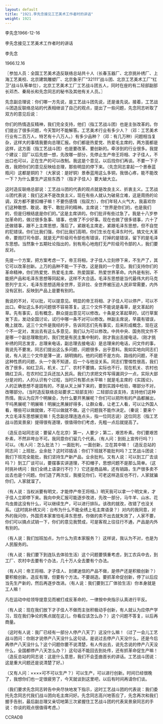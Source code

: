 ```yaml
---
layout: default
title: "1921.李先念接见工艺美术工作者时的讲话"
weight: 1921
---
```


李先念1966-12-16

李先念接见工艺美术工作者时的讲话

李先念

1966.12.16

〖参加人员：全国工艺美术造反联络总站共十人（长春玉器厂、北京挑补绣厂、上海工艺美校、北京建筑雕塑厂、北京象牙厂“32111”战斗团、北京工艺美术工厂“红卫”战斗队等单位），北京工艺美术工厂工艺战斗团五人，同时在座的有二轻部副部长邓杰、秦局长和先念同志的秘书及其他有关人员。〗

先念副总理说：你们哪一方先说，是工艺战斗团先说，还是谁先说。接着，工艺战斗团造反联络总站的代表相继谈了自己的观点，提出了一些问题，先念同志听取了双方的意见后说：

你们的热情造反精神，我们完全支持，他们（指工艺战斗团）也是主张改革的。你们提出了很多问题，今天暂时不能解答。工艺美术行业有多少人？（邓：工艺美术行业有二百万人，特艺有十八万人。）有多少品种？（邓：有几万种）问题相当复杂，这样大的事情我要向总理汇报。你们都是热爱党、热爱毛主席的，两方面都是这样，这方面（指工艺战斗团）也是要改革、要创新的。牵涉到的行业很多。我提个建议：回厂以后先想一想，先改哪一部分，先停止生产帝王将相、才子佳人，不出口也可以，正在生产的可以改制。我这是个意见，以后找你们再谈。不要一下子改，我把你们的意见反映给总理，那些明显的停下来。（先念同志拿起一个景泰蓝瓶问）这都是铜的？（大家说：是好铜）景泰蓝用这么多铜，我很心疼，能不能改一下？为什么要生产这些东西？（指才子佳人）要大破大立。

这时造反联络总部说：工艺战斗团的代表的观点就是改良主义、折衷主义。工艺战斗团代表说：我们这决不是改良主义，现在有些人就认为破易立难，这是周扬的论调，双方都不要扣帽子嘛！不要伤感情（指双方），你们年轻人火气大，我喜欢你们这种敢想、敢说、敢干、敢批评的精神。主席说：“世界是你们的，也是我们的，但是归根结底是你们的。”这是主席讲的。你们批评有些过急了。我是十八岁参加革命的，做过很多急事、错事，也做了不少好事。现在也做了很多错事，六十了还做错事，跟不上主席思想，落后了。紧跟毛主席走，紧跟毛泽东思想，但不自觉的犯错误。你们比我们强，你们比我们高明，你们生长在毛泽东时代。搞文化大革命，要炮打司令部，就是无产阶级司令部也有错误，打掉的是错误，留下的是毛泽东思想。当然象十五期社论指出的，别有用心地炮打无产阶级司令部的人，我们要反对。

先提一个方案，把方案考虑一下，帝王将相，才子佳人立刻停下来，不生产了，其它可以改革创新。上万的品种不能一下子改，这是我的一个意见。我们支持你们的革命精神，你们热爱党、热爱毛主席、热爱国家、热爱世界革命。内外是有别，不能把产品和毛泽东思想等同起来，这样不大合适。毛泽东思想是当代最伟大的马克思列宁主义，毛泽东思想适用全世界，亚非拉、全世界被压迫人民非常需要，内外没有区别，反映到产品上是要有别的。

我说的不对，可以批，可以提意见。明显的帝王将相、才子佳人可以停产，可以不出口。牵扯这么多的问题很不容易答复。这三个文件不能说是毒草，是文革起的草。先有事实，后有概念，群众提出意见可以修改。十条是文革起草的，试行草案发下去，发动全国讨论，试行中哪一条不对可以修改。林副主席说，早晨有错误，晚上就改。这三个文件是我经的手，告诉同志们先有事实，后来形成概念，现在这个不一定对，发出去有这么多意见，我们认为可以修改。中共中央、国务院文件不是哪一个副总理敢批的，我们党是有民主集中制的，刚才我出去接电话，（刚才挑补绣的同志发言，总理来电话，副总理去接电话）是总理来的电话，问文件的事，我说先不要发。同志们提出这么多问题，问题很多，出乎意料。我如实地向同志们说，有人说三个文件是薄一波，胡明搞的。他的问题不是方向、路线的问题，不是这种性质的问题，头一个我不知道，后一个与他没关系。同志们警惕性很高，我们改了很多，如红卫兵，机关、工厂、农村不要搞，实际也不行，现在机关、农村也搞红卫兵，在农村红卫兵还加入民兵。我们力求把文件写得漏洞少一点，实际大部分是对的，人的认识有个过程，当时只有那点水平嘛！就是毛主席的《实践论》，人的正确思想不是固有的，不是从天上掉下来的，要到实践中检验，哪部分不对，改哪部分。（当时造反联络总站要求二轻部支持）二轻部应该支持，支持他们这种热情。我认为应开个明展会，为什么要开黑展呢？你们可以把所有的产品都展出，干吗黑展呢？明展嘛！明展比黑展好得多，让群众看，让老工人看，可以让外国人看，哪些可以做就做，不可以做就不做。这个问题我不能作决定。（秦说：要来个大立毛泽东思想展览嘛！先念副总理连连点头，指一位同志说）这位同志（指工艺战斗团吴景泉）提得很有道理，很值得你们考虑，先粗一点后就提高了。

（造反总站同志说：要留人在北京）第一，人要少；第二，艰苦朴素。你们要艰苦朴素，不然非垮台不可。我同意你们留几个代表。（有人问：到街上宣传行吗？）可以。（有人问：怎么批法？）一面批判，一面创新，立在其中嘛！（造反总站的同志问：上班批，业余批？这时邓插话：你们下班就不能批判吗？工艺战斗团说：我们下班完全能批，我们坚持生产新产品，业余批判。又有人说：可以到工厂去谈吗？）到工厂谈可以，要摆事实讲道理，不扣帽子，思想问题不是那么简单。（这时挑补绣问：我们全绣上语录行不行？）它还是商品嘛，还有销路，生产很多卖不出去也是个问题。你们造了两次反，我接见你们，可老这样造反也不行，人家就骗你们，人家就溜了。

（有人说：当权派要有明文，才能停产帝王将相。）明天我可以拿一个明文来，才子佳人立即停下来。我向中央汇报可能逐步改进，先改一部分，马牛羊、山水、花鸟虫兽这没有什么，可以继续生产，可以进行排队。该改的就改，改错了也没关系。（这时挑补绣又问：台布为什么不能全绣上毛主席语录？）对内的我同意，对外的我问你，外国资本家害怕毛泽东思想，你做的卖不出去就失效了，人家不要，你们可以搞点试销一下，你们的意见我赞成，可是客观上往往行不通，产品是内外有别的。

（有人说：我们加班加点，为什么为资本家服务？）这样说，我认为不对，也是为人民服务的。

（有人说：我们要下到连队去体验生活）这个问题要慎重考虑，到工农兵中去，到工厂、农村中去要有个办法，几十万人全去要有个办法。

（有人问：帝王将相、才子佳人、封建迷信的产品不做，是停产还是积极创新？）要积极创新。造反有理，但要有个方法。不要胡造。要抓革命促创新，停了以后应当先生产新的，然后再逐步改进。（有人说：我们要到工厂体验生活）你本身就是工人嘛！

凡在运动中给领导提意见而被打成反革命的，一律按中央指示认真进行平反。

（有人说：现在我们放下才子佳人不做而主张积极动手创新，有人就认为应停产学习，现在我们争论的焦点就在这儿，你看应该怎么办？）这个问题不答复，以后再商量。

（这时有人说：我厂已经有一部分人停产八天了）这没什么嘛！（过了一会儿工艺战斗团问：你刚才说停产八天没什么这句话，是说过去停产八天没什么，还是今后再停产八天没什么？这个问题你要不说清楚，有人传出去，说先念说的停产八天没什么，全国都停产八天怎么办？）这句话不能回去到处传，还有抓革命促生产嘛！（造反总站的同志说：这是什么意思，我们不会歪曲首长的讲话。工艺战斗团说：这是重大问题还是说清楚了好。）

（又有人问：××××可不可以生产？）可以生产，可以进行创新。时间已经很晚了，我想你们也一定很疲劳了，今天就谈到这里吧，以后有时间再请你们谈。

（我们要求先念同志转告中央尽快地发下指示，这时工艺战斗团的代表说：我们委托先念同志代我们战斗团向毛主席问好。先念同志高兴地答应了，先念再次和我们握手告别，最后副总理又亲切地第三次紧握住工艺战斗团的代表吴景泉同志的手说：你谈的观点很值得考虑。）

CCRADB

